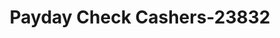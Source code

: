---
f_zip-code: 65625
f_state-code: MO
title: Payday Check Cashers-23832
f_phone: 417-847-3970
f_city-only: Cassville
f_address: 502 Main Street Cassville
f_location-unique-id: '23832'
slug: payday-check-cashers-23832
updated-on: '2024-05-30T13:46:58.046Z'
created-on: '2024-05-30T13:36:59.803Z'
published-on: '2024-05-30T13:54:32.469Z'
f_city-state: cms/city/cassville-mo.md
f_company: cms/company/payday-check-cashers.md
f_state: cms/state/missouri.md
layout: '[payday-loan].html'
tags: payday-loan
---